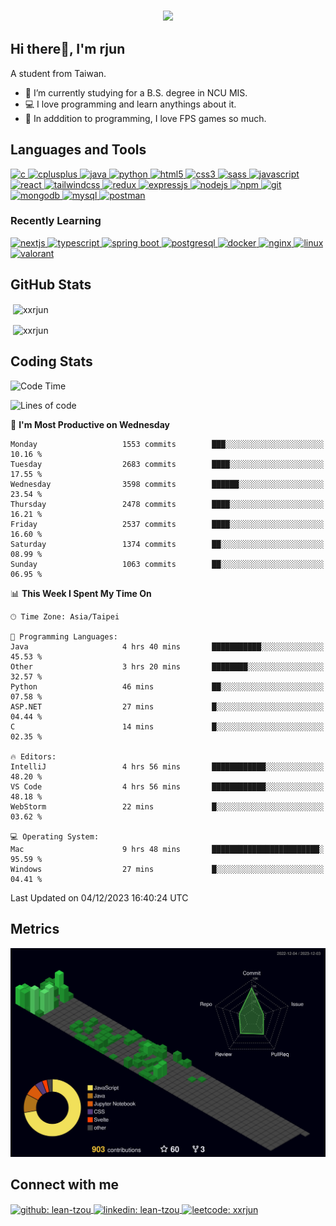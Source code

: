 <h3 align="center">
  <a href="https://git.io/typing-svg">
    <!--     <img src="https://readme-typing-svg.herokuapp.com/?lines=Hello,+There!;This+is+xxrjun....;Nice+to+meet+you!&center=true&size=30"> -->
    <img
      src="https://readme-typing-svg.herokuapp.com?font=Charis+SIL&size=30&duration=3000&color=1AACF7&center=true&vCenter=true&lines=Hello%2C+There!;This+is+rjun!;Nice+to+meet+you!">
  </a>
  </h1>

<h2 align="left">Hi there👋, I'm rjun</h1>
<p align="left">A student from Taiwan.</p>

- 🔭 I’m currently studying for a B.S. degree in NCU MIS.
- 💻 I love programming and learn anythings about it.
- 🔫 In adddition to programming, I love FPS games so much.

<h2 align="left">Languages and Tools</h2>
<p align="left">
  <a href="https://www.cprogramming.com/" target="_blank" rel="noreferrer">
    <img
      src="https://img.shields.io/badge/C-00599C?style=for-the-badge&logo=c&logoColor=white"
      alt="c"
    />
  </a>
  <a href="https://www.w3schools.com/cpp/" target="_blank" rel="noreferrer">
    <img
      src="https://img.shields.io/badge/C%2B%2B-00599C?style=for-the-badge&logo=c%2B%2B&logoColor=white"
      alt="cplusplus"
    />
  </a>
  <a href="https://www.java.com" target="_blank" rel="noreferrer">
    <img
      src="https://img.shields.io/badge/java-%23ED8B00.svg?style=for-the-badge&logo=java&logoColor=white"
      alt="java"
    />
  </a>
  <a href="https://www.python.org" target="_blank" rel="noreferrer">
    <img
      src="https://img.shields.io/badge/Python-FFD43B?style=for-the-badge&logo=python&logoColor=blue"
      alt="python"
    />
  </a>
  <a href="https://www.w3.org/html/" target="_blank" rel="noreferrer">
    <img
      src="https://img.shields.io/badge/HTML5-E34F26?style=for-the-badge&logo=html5&logoColor=white"
      alt="html5"
    />
  </a>
  <a href="https://www.w3schools.com/css/" target="_blank" rel="noreferrer">
    <img
      src="https://img.shields.io/badge/CSS3-1572B6?style=for-the-badge&logo=css3&logoColor=white"
      alt="css3"
    />
  </a>
  <a href="https://www.w3schools.com/css/" target="_blank" rel="noreferrer">
    <img
      src="https://img.shields.io/badge/Sass-CC6699?style=for-the-badge&logo=sass&logoColor=white"
      alt="sass"
    />
  </a>
  <a href="https://sass-lang.com" target="_blank" rel="noreferrer">
    <img
      src="https://img.shields.io/badge/JavaScript-323330?style=for-the-badge&logo=javascript&logoColor=F7DF1E"
      alt="javascript"
    />
  </a>
  <a href="https://reactjs.org/" target="_blank" rel="noreferrer">
    <img
      src="https://img.shields.io/badge/React-20232A?style=for-the-badge&logo=react&logoColor=61DAFB"
      alt="react"
    />
  </a>
  <a href="https://tailwindcss.com" target="_blank" rel="noreferrer">
    <img
      src="https://img.shields.io/badge/Tailwind_CSS-38B2AC?style=for-the-badge&logo=tailwind-css&logoColor=white"
      alt="tailwindcss"
    />
  </a>
  <a href="https://redux.js.org" target="_blank" rel="noreferrer">
    <img
      src="https://img.shields.io/badge/Redux-593D88?style=for-the-badge&logo=redux&logoColor=white"
      alt="redux"
    />
  </a>
  <a href="https://expressjs.com" target="_blank" rel="noreferrer">
    <img
      src="https://img.shields.io/badge/Express.js-000000?style=for-the-badge&logo=express&logoColor=white"
      alt="expressjs"
    />
  </a>
  <a href="https://nodejs.org/en/" target="_blank" rel="noreferrer">
    <img
      src="https://img.shields.io/badge/Node.js-339933?style=for-the-badge&logo=nodedotjs&logoColor=white"
      alt="nodejs"
    />
  </a>
  <a href="https://www.npmjs.com" target="_blank" rel="noreferrer">
    <img
      src="https://img.shields.io/badge/npm-CB3837?style=for-the-badge&logo=npm&logoColor=white"
      alt="npm"
    />
  </a>
  <a href="https://git-scm.com/" target="_blank" rel="noreferrer">
    <img src="https://img.shields.io/badge/GIT-E44C30?style=for-the-badge&logo=git&logoColor=white" alt="git" />
  </a>
  <a href="https://www.mongodb.com/" target="_blank" rel="noreferrer">
    <img
      src="https://img.shields.io/badge/MongoDB-4EA94B?style=for-the-badge&logo=mongodb&logoColor=white"
      alt="mongodb"
    />
  </a>
  <a href="https://www.mysql.com/" target="_blank" rel="noreferrer">
    <img
      src="https://img.shields.io/badge/MySQL-005C84?style=for-the-badge&logo=mysql&logoColor=white"
      alt="mysql"
    />
  </a>
    <a href="https://www.postman.com" target="_blank" rel="noreferrer">
    <img
      src="https://img.shields.io/badge/Postman-FF6C37?style=for-the-badge&logo=Postman&logoColor=white"
      alt="postman"
    />
  </a>
</p>

<!-- Recently Learning -->
<h3 align="left">Recently Learning</h3>
  <a href="https://nextjs.org" target="_blank" rel="noreferrer">
    <img
      src="https://img.shields.io/badge/next.js-000000?style=for-the-badge&logo=nextdotjs&logoColor=white"
      alt="nextjs"
    />
  </a>
  <a href="https://www.typescriptlang.org" target="_blank" rel="noreferrer">
    <img
      src="https://img.shields.io/badge/TypeScript-007ACC?style=for-the-badge&logo=typescript&logoColor=white"
      alt="typescript"
    />
  </a>
  <a href="https://spring.io" target="_blank" rel="noreferrer">
    <img
      src="https://img.shields.io/badge/Spring_Boot-F2F4F9?style=for-the-badge&logo=spring-boot"
      alt="spring boot"
    />
  </a>
  <a href="https://www.postgresql.org" target="_blank" rel="noreferrer">
    <img
      src="https://img.shields.io/badge/PostgreSQL-316192?style=for-the-badge&logo=postgresql&logoColor=white"
      alt="postgresql"
    />
  </a>
   <a href="https://www.docker.com" target="_blank" rel="noreferrer">
    <img
      src="https://img.shields.io/badge/Docker-2CA5E0?style=for-the-badge&logo=docker&logoColor=white"
      alt="docker"
    />
  </a>
   <a href="https://www.nginx.com" target="_blank" rel="noreferrer">
    <img
      src="https://img.shields.io/badge/Nginx-009639?style=for-the-badge&logo=nginx&logoColor=white"
      alt="nginx"
    />
  </a>
   <a href="https://zh.wikipedia.org/zh-tw/Linux" target="_blank" rel="noreferrer">
    <img
      src="https://img.shields.io/badge/Linux-FCC624?style=for-the-badge&logo=linux&logoColor=black"
      alt="linux"
    />
  </a> 
  <a href="https://playvalorant.com" target="_blank" rel="noreferrer">
    <img
      src="https://img.shields.io/badge/Valorant-fa4454?style=for-the-badge&logo=valorant&logoColor=white"
      alt="valorant"
    />
  </a>

<h2 align="left">GitHub Stats</h2>

<p>
  &nbsp;<img
    align="center"
    src="https://github-readme-stats.vercel.app/api?username=xxrjun&show_icons=true&locale=en&theme=ayu-mirage"
    alt="xxrjun"
  />
</p>

<p>
  &nbsp;<img 
  align="center" 
  src="https://github-readme-streak-stats.herokuapp.com/?user=xxrjun&theme=ayu-mirage" 
  alt="xxrjun" 
  />
</p>

<h2 align="left">Coding Stats</h2>

<!--START_SECTION:waka-->
![Code Time](http://img.shields.io/badge/Code%20Time-1%2C100%20hrs%2022%20mins-blue)

![Lines of code](https://img.shields.io/badge/From%20Hello%20World%20I%27ve%20Written-14.3%20million%20lines%20of%20code-blue)

📅 **I'm Most Productive on Wednesday** 

```text
Monday                   1553 commits        ███░░░░░░░░░░░░░░░░░░░░░░   10.16 % 
Tuesday                  2683 commits        ████░░░░░░░░░░░░░░░░░░░░░   17.55 % 
Wednesday                3598 commits        ██████░░░░░░░░░░░░░░░░░░░   23.54 % 
Thursday                 2478 commits        ████░░░░░░░░░░░░░░░░░░░░░   16.21 % 
Friday                   2537 commits        ████░░░░░░░░░░░░░░░░░░░░░   16.60 % 
Saturday                 1374 commits        ██░░░░░░░░░░░░░░░░░░░░░░░   08.99 % 
Sunday                   1063 commits        ██░░░░░░░░░░░░░░░░░░░░░░░   06.95 % 
```


📊 **This Week I Spent My Time On** 

```text
🕑︎ Time Zone: Asia/Taipei

💬 Programming Languages: 
Java                     4 hrs 40 mins       ███████████░░░░░░░░░░░░░░   45.53 % 
Other                    3 hrs 20 mins       ████████░░░░░░░░░░░░░░░░░   32.57 % 
Python                   46 mins             ██░░░░░░░░░░░░░░░░░░░░░░░   07.58 % 
ASP.NET                  27 mins             █░░░░░░░░░░░░░░░░░░░░░░░░   04.44 % 
C                        14 mins             █░░░░░░░░░░░░░░░░░░░░░░░░   02.35 % 

🔥 Editors: 
IntelliJ                 4 hrs 56 mins       ████████████░░░░░░░░░░░░░   48.20 % 
VS Code                  4 hrs 56 mins       ████████████░░░░░░░░░░░░░   48.18 % 
WebStorm                 22 mins             █░░░░░░░░░░░░░░░░░░░░░░░░   03.62 % 

💻 Operating System: 
Mac                      9 hrs 48 mins       ████████████████████████░   95.59 % 
Windows                  27 mins             █░░░░░░░░░░░░░░░░░░░░░░░░   04.41 % 
```


 Last Updated on 04/12/2023 16:40:24 UTC
<!--END_SECTION:waka-->

<h2 align="left">Metrics</h2>

![Personal 3D Metrics](profile-3d-contrib/profile-night-green.svg)

<!-- Connect with me -->
<h2 align="left">Connect with me</h2>
<p align="left">
  <a href="https://github.com/xxrjun"
    target="blank"><img align="center"
      src="https://img.shields.io/badge/GitHub-100000?style=for-the-badge&logo=github&logoColor=white"
      alt="github: lean-tzou"/>
  </a>
  <a href="https://linkedin.com/in/lean-tzou"
    target="blank"><img align="center"
      src="https://img.shields.io/badge/LinkedIn-0077B5?style=for-the-badge&logo=linkedin&logoColor=white"
      alt="linkedin: lean-tzou"/>
  </a>
  <a href="https://www.leetcode.com/xxrjun"
    target="blank"><img align="center"
      src="https://img.shields.io/badge/-LeetCode-FFA116?style=for-the-badge&logo=LeetCode&logoColor=black"
      alt="leetcode: xxrjun"/>
  </a>
</p>

